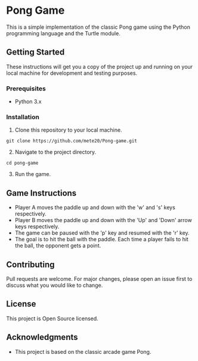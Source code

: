 # Pong Game

This is a simple implementation of the classic Pong game using the Python programming language and the Turtle module.

## Getting Started

These instructions will get you a copy of the project up and running on your local machine for development and testing purposes.

### Prerequisites

- Python 3.x

### Installation

1. Clone this repository to your local machine.

```
git clone https://github.com/mete20/Pong-game.git

```

2. Navigate to the project directory.

```
cd pong-game
```

3. Run the game.


## Game Instructions

- Player A moves the paddle up and down with the 'w' and 's' keys respectively.
- Player B moves the paddle up and down with the 'Up' and 'Down' arrow keys respectively.
- The game can be paused with the 'p' key and resumed with the 'r' key.
- The goal is to hit the ball with the paddle. Each time a player fails to hit the ball, the opponent gets a point.

## Contributing

Pull requests are welcome. For major changes, please open an issue first to discuss what you would like to change.

## License

This project is Open Source licensed.

## Acknowledgments

- This project is based on the classic arcade game Pong.


